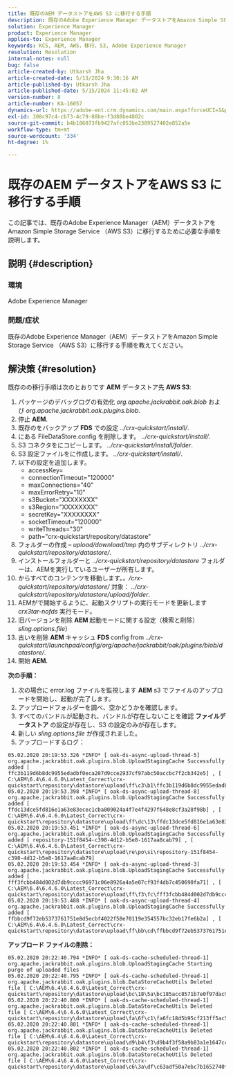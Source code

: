 ```yaml
---
title: 既存のAEM データストアをAWS S3 に移行する手順
description: 既存のAdobe Experience Manager データストアをAmazon Simple Storage Service （AWS S3）に移行する手順について説明します。
solution: Experience Manager
product: Experience Manager
applies-to: Experience Manager
keywords: KCS, AEM, AWS，移行，S3, Adobe Experience Manager
resolution: Resolution
internal-notes: null
bug: false
article-created-by: Utkarsh Jha
article-created-date: 5/13/2024 9:30:16 AM
article-published-by: Utkarsh Jha
article-published-date: 5/15/2024 11:45:02 AM
version-number: 8
article-number: KA-16057
dynamics-url: https://adobe-ent.crm.dynamics.com/main.aspx?forceUCI=1&pagetype=entityrecord&etn=knowledgearticle&id=4e85f866-0b11-ef11-9f8a-6045bd006704
exl-id: 308c97c4-cb73-4c79-88be-f3d88be4802c
source-git-commit: b4b186073fb9427afc053be2389527402e852a5e
workflow-type: tm+mt
source-wordcount: '334'
ht-degree: 1%

---
```


# 既存のAEM データストアをAWS S3 に移行する手順


この記事では、既存のAdobe Experience Manager（AEM）データストアをAmazon Simple Storage Service （AWS S3）に移行するために必要な手順を説明します。

## 説明 {#description}


### 環境

Adobe Experience Manager



### 問題/症状

既存のAdobe Experience Manager（AEM）データストアをAmazon Simple Storage Service （AWS S3）に移行する手順を教えてください。


## 解決策 {#resolution}


既存のの移行手順は次のとおりです <b>AEM</b> データストア先 <b>AWS S3</b>:

1. パッケージのデバッグログの有効化 *org.apache.jackrabbit.oak.blob* および *org.apache.jackrabbit.oak.plugins.blob*.
2. 停止 <b>AEM</b>.
3. 既存のをバックアップ <b>FDS</b> での設定 *../crx-quickstart/install/*.
4. にある FileDataStore.config を削除します。 *../crx-quickstart/install/*.
5. S3 コネクタをにコピーします。 *../crx-quickstart/install/folder*.
6. S3 設定ファイルをに作成します。 *../crx-quickstart/install/*.
7. 以下の設定を追加します。 
   - accessKey=
   - connectionTimeout=&quot;120000&quot;
   - maxConnections=&quot;40&quot;
   - maxErrorRetry=&quot;10&quot;
   - s3Bucket=&quot;XXXXXXXX&quot;
   - s3Region=&quot;XXXXXXXX&quot;
   - secretKey=&quot;XXXXXXXX&quot;
   - socketTimeout=&quot;120000&quot;
   - writeThreads=&quot;30&quot;
   - path=&quot;crx-quickstart/repository/datastore&quot;
8. フォルダーの作成 –  *upload/download/tmp* 内のサブディレクトリ *../crx-quickstart/repository/datastore/*.
9. インストールフォルダーと *../crx-quickstart/repository/datastore* フォルダーは、AEMを実行しているユーザーが所有します。
10. からすべてのコンテンツを移動します。*。/crx-quickstart/repository/datastore/* 対象： *../crx-quickstart/repository/datastore/upload/folder*.
11. AEMがで開始するように、起動スクリプトの実行モードを更新します *crx3tar-nofds* 実行モード。
12. 旧バージョンを削除 <b>AEM </b>起動モードに関する設定（検索と削除） *sling.options.file*）
13. 古いを削除 <b>AEM </b>キャッシュ <b>FDS </b>config from *../crx-quickstart/launchpad/config/org/apache/jackrabbit/oak/plugins/blob/datastore/*.
14. 開始 <b>AEM</b>.


<b>次の手順：</b>

1. 次の場合に error.log ファイルを監視します <b>AEM</b> s3 でファイルのアップロードを開始し、起動が完了します。
2. アップロードフォルダーを調べ、空かどうかを確認します。
3. すべてのバンドルが起動され、バンドルが存在しないことを確認 <b>ファイルデータストア</b> の設定が存在し、S3 の設定のみが存在します。
4. 新しい *sling.options.file* が作成されました。
5. アップロードするログ：





```
05.02.2020 20:19:53.326 *INFO* [ oak-ds-async-upload-thread-5]  org.apache.jackrabbit.oak.plugins.blob.UploadStagingCache Successfully added [ ffc3b119d6b8dc9955edadbf0eca207d9cce2937cf97abc50accbc7f2cb342e5] , [ C:\AEM\6.4\6.4.6.0\Latest_Correct\crx-quickstart\repository\datastore\upload\ff\c3\b1\ffc3b119d6b8dc9955edadbf0eca207d9cce2937cf97abc50accbc7f2cb342e5] 
05.02.2020 20:19:53.398 *INFO* [ oak-ds-async-upload-thread-8]  org.apache.jackrabbit.oak.plugins.blob.UploadStagingCache Successfully added [ ffdc13dce5fd816e1a63e83ecec1cba009024a4f7e4f4297f648e8cf3a28f98b] , [ C:\AEM\6.4\6.4.6.0\Latest_Correct\crx-quickstart\repository\datastore\upload\ff\dc\13\ffdc13dce5fd816e1a63e83ecec1cba009024a4f7e4f4297f648e8cf3a28f98b] 
05.02.2020 20:19:53.451 *INFO* [ oak-ds-async-upload-thread-6]  org.apache.jackrabbit.oak.plugins.blob.UploadStagingCache Successfully added [ repository-151f8454-c398-4d12-b5e8-1617aa8cab79] , [ C:\AEM\6.4\6.4.6.0\Latest_Correct\crx-quickstart\repository\datastore\upload\re\po\si\repository-151f8454-c398-4d12-b5e8-1617aa8cab79] 
05.02.2020 20:19:53.454 *INFO* [ oak-ds-async-upload-thread-3]  org.apache.jackrabbit.oak.plugins.blob.UploadStagingCache Successfully added [ fff3fcbb484d002d7db9cccc96971c06e8926a4a5e07cf93f4db7c450690fa71] , [ C:\AEM\6.4\6.4.6.0\Latest_Correct\crx-quickstart\repository\datastore\upload\ff\f3\fc\fff3fcbb484d002d7db9cccc96971c06e8926a4a5e07cf93f4db7c450690fa71] 
05.02.2020 20:19:53.488 *INFO* [ oak-ds-async-upload-thread-4]  org.apache.jackrabbit.oak.plugins.blob.UploadStagingCache Successfully added [ ffbbcd9f72eb5373761751e8d5ecbf4022f58e70119e354557bc32eb17fe6b2a] , [ C:\AEM\6.4\6.4.6.0\Latest_Correct\crx-quickstart\repository\datastore\upload\ff\bb\cd\ffbbcd9f72eb5373761751e8d5ecbf4022f58e70119e354557bc32eb17fe6b2a]
```


<b>アップロード ファイルの削除：</b>




```
05.02.2020 20:22:40.794 *INFO* [ oak-ds-cache-scheduled-thread-1]  org.apache.jackrabbit.oak.plugins.blob.UploadStagingCache Starting purge of uploaded files
05.02.2020 20:22:40.795 *INFO* [ oak-ds-cache-scheduled-thread-1]  org.apache.jackrabbit.oak.plugins.blob.DataStoreCacheUtils Deleted file [ C:\AEM\6.4\6.4.6.0\Latest_Correct\crx-quickstart\repository\datastore\upload\bc\18\5a\bc185acc8571b7e0f97dac92b0285fe248004909c3d8264e03cfb2a8101bada6] 
05.02.2020 20:22:40.800 *INFO* [ oak-ds-cache-scheduled-thread-1]  org.apache.jackrabbit.oak.plugins.blob.DataStoreCacheUtils Deleted file [ C:\AEM\6.4\6.4.6.0\Latest_Correct\crx-quickstart\repository\datastore\upload\fa\6f\c1\fa6fc18d5b95cf213ff5ac5d9eb0fed7c61310ac2c373ca2cbf187844bf39c24] 
05.02.2020 20:22:40.801 *INFO* [ oak-ds-cache-scheduled-thread-1]  org.apache.jackrabbit.oak.plugins.blob.DataStoreCacheUtils Deleted file [ C:\AEM\6.4\6.4.6.0\Latest_Correct\crx-quickstart\repository\datastore\upload\d9\b4\f3\d9b4f3f58a9b83a1e1647cc23b77d672836171afdccbbbd8726f480b741a4c2e] 
05.02.2020 20:22:40.802 *INFO* [ oak-ds-cache-scheduled-thread-1]  org.apache.jackrabbit.oak.plugins.blob.DataStoreCacheUtils Deleted file [ C:\AEM\6.4\6.4.6.0\Latest_Correct\crx-quickstart\repository\datastore\upload\c6\3a\df\c63adf50a7ebc7b1652740fb8be9b72f5b76d22477f0d411becab2f8eeceb70b]
```

